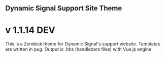 ## Dynamic Signal Support Site Theme
# v 1.1.14 DEV

This is a Zendesk theme for Dynamic Signal's support website. Templates are written in pug. Output is .hbs (handlebars files) with Vue.js engine.
